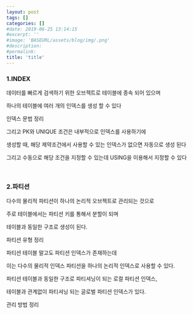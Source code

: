 ```yaml
---
layout: post
tags: []
categories: []
#date: 2019-06-25 13:14:15
#excerpt: ''
#image: 'BASEURL/assets/blog/img/.png'
#description:
#permalink:
title: 'title'
---
```



### 1.INDEX

데이터를 빠르게 검색하기 위한 오브젝트로 테이블에 종속 되어 있으며

하나의 테이블에 여러 개의 인덱스를 생성 할 수 있다

인덱스 문법 정리

그리고 PK와 UNIQUE 조건은 내부적으로 인덱스를 사용하기에

생성할 때, 해당 제약조건에서 사용할 수 있는 인덱스가 없으면 자동으로 생성 된다

그리고 수동으로 해당 조건을 지정할 수 있는데 USING을 이용해서 지정할 수 있다

<br/>

### 2.파티션

다수의 물리적 파티션이 하나의 논리적 오브젝트로 관리되는 것으로

주로 테이블에서는 파티션 키를 통해서 분할이 되며

테이블과 동일한 구조로 생성이 된다.

파티션 유형 정리

파티션 테이블 말고도 파티션 인덱스가 존재하는데

이는 다수의 물리적 인덱스 파티션을 하나의 논리적 인덱스로 사용할 수 있다.

파티션 테이블과 동일한 구조로 파티셔닝이 되는 로컬 파티션 인덱스,

테이블과 관계없이 파티셔닝 되는 글로벌 파티션 인덱스가 있다.

관리 방법 정리
